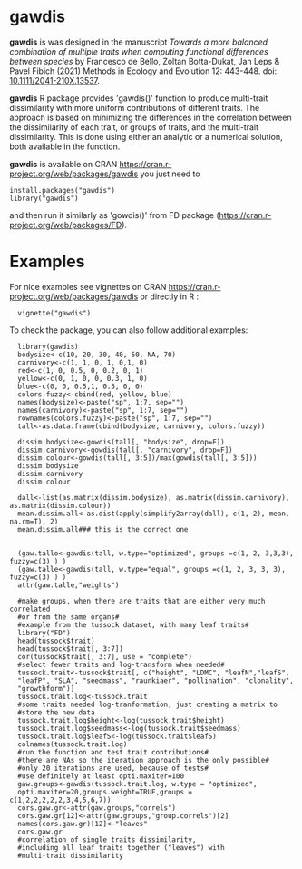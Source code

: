 gawdis
======

**gawdis** is was designed in the manuscript *Towards a more balanced combination of multiple traits when computing functional differences between species* by Francesco de Bello, Zoltan Botta-Dukat, Jan Leps & Pavel Fibich (2021) Methods in Ecology and Evolution 12: 443-448. doi: <a href="https://doi.org/10.1111/2041-210X.13537">10.1111/2041-210X.13537</a>.

**gawdis** R package provides 'gawdis()' function to produce multi-trait dissimilarity with more uniform contributions of different traits. The approach is based on minimizing the differences in the correlation between the dissimilarity of each trait, or groups of traits, and the multi-trait dissimilarity. This is done using either an analytic or a numerical solution, both available in the function.

**gawdis** is available on CRAN https://cran.r-project.org/web/packages/gawdis you just need to

```
install.packages("gawdis")
library("gawdis")
```

and then run it similarly as 'gowdis()' from FD package (https://cran.r-project.org/web/packages/FD).

Examples
======
For nice examples see vignettes on CRAN https://cran.r-project.org/web/packages/gawdis or directly in R :
```
  vignette("gawdis")
```
To check the package, you can also follow additional examples:
```
  library(gawdis)
  bodysize<-c(10, 20, 30, 40, 50, NA, 70)
  carnivory<-c(1, 1, 0, 1, 0,1, 0)
  red<-c(1, 0, 0.5, 0, 0.2, 0, 1)
  yellow<-c(0, 1, 0, 0, 0.3, 1, 0)
  blue<-c(0, 0, 0.5,1, 0.5, 0, 0)
  colors.fuzzy<-cbind(red, yellow, blue)
  names(bodysize)<-paste("sp", 1:7, sep="")
  names(carnivory)<-paste("sp", 1:7, sep="")
  rownames(colors.fuzzy)<-paste("sp", 1:7, sep="")
  tall<-as.data.frame(cbind(bodysize, carnivory, colors.fuzzy))
  
  dissim.bodysize<-gowdis(tall[, "bodysize", drop=F])
  dissim.carnivory<-gowdis(tall[, "carnivory", drop=F])
  dissim.colour<-gowdis(tall[, 3:5])/max(gowdis(tall[, 3:5]))
  dissim.bodysize
  dissim.carnivory
  dissim.colour
  
  dall<-list(as.matrix(dissim.bodysize), as.matrix(dissim.carnivory), as.matrix(dissim.colour))
  mean.dissim.all<-as.dist(apply(simplify2array(dall), c(1, 2), mean, na.rm=T), 2)
  mean.dissim.all### this is the correct one
  
  
  (gaw.tallo<-gawdis(tall, w.type="optimized", groups =c(1, 2, 3,3,3), fuzzy=c(3) ) )
  (gaw.talle<-gawdis(tall, w.type="equal", groups =c(1, 2, 3, 3, 3), fuzzy=c(3) ) )
  attr(gaw.talle,"weights")
  
  #make groups, when there are traits that are either very much correlated
  #or from the same organs#
  #example from the tussock dataset, with many leaf traits#
  library("FD")
  head(tussock$trait)
  head(tussock$trait[, 3:7])
  cor(tussock$trait[, 3:7], use = "complete")
  #select fewer traits and log-transform when needed#
  tussock.trait<-tussock$trait[, c("height", "LDMC", "leafN","leafS",
  "leafP", "SLA", "seedmass", "raunkiaer", "pollination", "clonality",
  "growthform")]
  tussock.trait.log<-tussock.trait
  #some traits needed log-tranformation, just creating a matrix to
  #store the new data
  tussock.trait.log$height<-log(tussock.trait$height)
  tussock.trait.log$seedmass<-log(tussock.trait$seedmass)
  tussock.trait.log$leafS<-log(tussock.trait$leafS)
  colnames(tussock.trait.log)
  #run the function and test trait contributions#
  #there are NAs so the iteration approach is the only possible#
  #only 20 iterations are used, because of tests#
  #use definitely at least opti.maxiter=100
  gaw.groups<-gawdis(tussock.trait.log, w.type = "optimized",
  opti.maxiter=20,groups.weight=TRUE,groups = c(1,2,2,2,2,2,3,4,5,6,7))
  cors.gaw.gr<-attr(gaw.groups,"correls")
  cors.gaw.gr[12]<-attr(gaw.groups,"group.correls")[2]
  names(cors.gaw.gr)[12]<-"leaves"
  cors.gaw.gr
  #correlation of single traits dissimilarity,
  #including all leaf traits together ("leaves") with
  #multi-trait dissimilarity

  
```  

